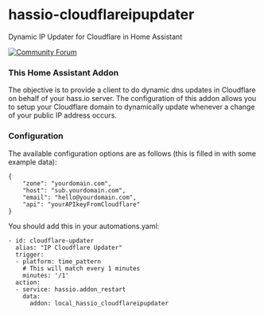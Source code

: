 # hassio-cloudflareipupdater
Dynamic IP Updater for Cloudflare in Home Assistant

[![Community Forum][forum-shield]][forum]


### This Home Assistant Addon

The objective is to provide a client to do dynamic dns updates in Cloudflare on behalf of your hass.io server. The configuration of this addon allows you to setup your Cloudflare domain to dynamically update whenever a change of your public IP address occurs.

### Configuration

The available configuration options are as follows (this is filled in with some example data):

```
{
    "zone": "yourdomain.com",
    "host": "sub.yourdomain.com",
    "email": "hello@yourdomain.com",
    "api": "yourAPIkeyFromCloudflare"
}
```

You should add this in your automations.yaml:

```
- id: cloudflare-updater
  alias: "IP Cloudflare Updater"
  trigger:
  - platform: time_pattern
    # This will match every 1 minutes
    minutes: '/1'
  action:
  - service: hassio.addon_restart
    data:
      addon: local_hassio_cloudflareipupdater
```
[forum-shield]: https://img.shields.io/badge/community-forum-brightgreen.svg
[forum]: https://community.home-assistant.io/t/hass-io-addon-dynamic-ip-updater-for-cloudflare/122580

